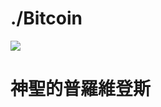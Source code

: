 # ./Bitcoin
![](https://github.com/ymmah/BAD/blob/master/AI/ArtBoard%20Image%20(419).jpg)
# 神聖的普羅維登斯
